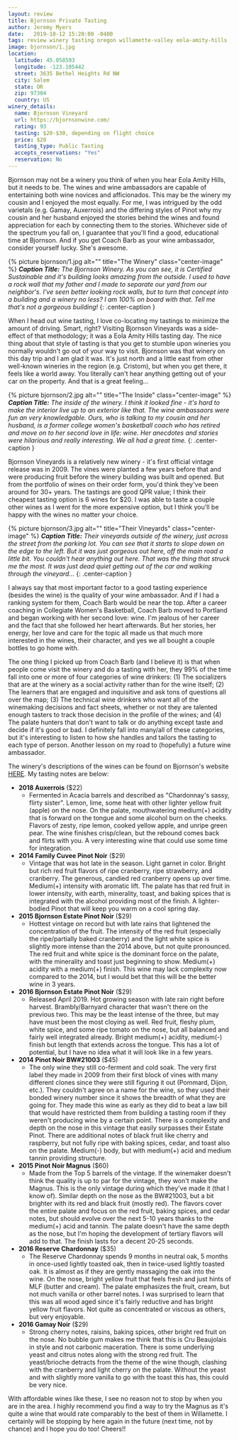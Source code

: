 ```yaml
---
layout: review
title: Bjornson Private Tasting
author: Jeremy Myers
date:   2019-10-12 15:20:00 -0400
tags: review winery tasting oregon willamette-valley eola-amity-hills
image: bjornson/1.jpg
location:
  latitude: 45.058593
  longitude: -123.105442
  street: 3635 Bethel Heights Rd NW
  city: Salem
  state: OR
  zip: 97304
  country: US
winery_details:
  name: Bjornson Vineyard 
  url: https://bjornsonwine.com/
  rating: 93
  tasting: $20-$30, depending on flight choice
  price: $20
  tasting_type: Public Tasting
  accepts_reservations: "Yes"
  reservation: No
---
```

Bjornson may not be a winery you think of when you hear Eola Amity Hills, but it needs to be.  The wines and wine ambassadors are capable of entertaining both wine novices and afficionados.  This may be the winery my cousin and I enjoyed the most equally.  For me, I was intrigued by the odd varietals (e.g. Gamay, Auxerrois) and the differing styles of Pinot why my cousin and her husband enjoyed the stories behind the wines and found appreciation for each by connecting them to the stories.  Whichever side of the spectrum you fall on, I guarantee that you'll find a good, educational time at Bjornson.  And if you get Coach Barb as your wine ambassador, consider yourself lucky.  She's awesome.

{% picture bjornson/1.jpg alt="" title="The Winery" class="center-image" %}
***Caption Title:*** *The Bjornson Winery.  As you can see, it is Certified Sustainable and it's building looks amazing from the outside.  I used to have a rock wall that my father and I made to separate our yard from our neighbor's.  I've seen better looking rock walls, but to turn that concept into a building and a winery no less?  I am 100% on board with that.  Tell me that's not a gorgeous building!*
{: .center-caption }

When I head out wine tasting, I love co-locating my tastings to minimize the amount of driving.  Smart, right?  Visiting Bjornson Vineyards was a side-effect of that methodology; it was a Eola Amity Hills tasting day.  The nice thing about that style of tasting is that you get to stumble upon wineries you normally wouldn't go out of your way to visit.  Bjornson was that winery on this day trip and I am glad it was.  It's just north and a little east from other well-known wineries in the region (e.g. Cristom), but when you get there, it feels like a world away.  You literally can't hear anything getting out of your car on the property.  And that is a great feeling...

{% picture bjornson/2.jpg alt="" title="The Inside" class="center-image" %}
***Caption Title:*** *The inside of the winery.  I think it looked fine - it's hard to make the interior live up to an exterior like that.  The wine ambassaors were fun an very knowledgable.  Ours, who is talking to my cousin and her husband, is a former college women's basketball coach who has retired and move on to her second love in life: wine.  Her anecdotes and stories were hilarious and really interesting.  We all had a great time.*
{: .center-caption }

Bjornson Vineyards is a relatively new winery - it's first official vintage release was in 2009.  The vines were planted a few years before that and were producing fruit before the winery building was built and opened.  But from the portfolio of wines on their order form, you'd think they've been around for 30+ years.  The tastings are good QPR value; I think their cheapest tasting option is 6 wines for $20.  I was able to taste a couple other wines as I went for the more expensive option, but I think you'll be happy with the wines no matter your choice.

{% picture bjornson/3.jpg alt="" title="Their Vineyards" class="center-image" %}
***Caption Title:*** *Their vineyards outside of the winery, just across the street from the parking lot.  You can see that it starts to slope down on the edge to the left.  But it was just gorgeous out here, off the main road a little bit.  You couldn't hear anything out here.  That was the thing that struck me the most.  It was just dead quiet getting out of the car and walking through the vineyard...*
{: .center-caption }

I always say that most important factor to a good tasting experience (besides the wine) is the quality of your wine ambassador.  And if I had a ranking system for them, Coach Barb would be near the top.  After a career coaching in Collegiate Women's Basketball, Coach Barb moved to Portland and began working with her second love: wine.  I'm jealous of her career and the fact that she followed her heart afterwards.  But her stories, her energy, her love and care for the topic all made us that much more interested in the wines, their character, and yes we all bought a couple bottles to go home with. 

The one thing I picked up from Coach Barb (and I believe it) is that when people come visit the winery and do a tasting with her, they 99% of the time fall into one or more of four categories of wine drinkers: (1) The socializers that are at the winery as a social activity rather than for the wine itself; (2) The learners that are engaged and inquisitive and ask tons of questions all over the map; (3) The technical wine drinkers who want all of the winemaking decisions and fact sheets, whether or not they are talented enough tasters to track those decision in the profile of the wines; and (4) The palate hunters that don't want to talk or do anything except taste and decide if it's good or bad.  I definitely fall into many/all of these categories, but it's interesting to listen to how she handles and tailors the tasting to each type of person.  Another lesson on my road to (hopefully) a future wine ambassador.

The winery's descriptions of the wines can be found on Bjornson's website [HERE](https://bjornsonwine.com/wines/).  My tasting notes are below:

* **2018 Auxerrois** ($22)
  * Fermented in Acacia barrels and described as "Chardonnay's sassy, flirty sister".  Lemon, lime, some heat with other lighter yellow fruit (apple) on the nose.  On the palate, mouthwatering medium(+) acidity that is forward on the tongue and some alcohol burn on the cheeks.  Flavors of zesty, ripe lemon, cooked yellow apple, and unripe green pear.  The wine finishes crisp/clean, but the rebound comes back and flirts with you.  A very interesting wine that could use some time for integration.
* **2014 Family Cuvee Pinot Noir** ($29)
  * Vintage that was hot late in the season.  Light garnet in color.  Bright but rich red fruit flavors of ripe cranberry, ripe strawberry, and cranberry.  The generous, candied red cranberry opens up over time.  Medium(+) intensity with aromatic lift.  The palate has that red fruit in lower intensity, with earth, minerality, toast, and baking spices that is integrated with the alcohol providing most of the finish.  A lighter-bodied Pinot that will keep you warm on a cool spring day.
* **2015 Bjornson Estate Pinot Noir** ($29)
  * Hottest vintage on record but with late rains that lightened the concentration of the fruit.  The intensity of the red fruit (especially the ripe/partially baked cranberry) and the light white spice is slightly more intense than the 2014 above, but not quite pronounced.  The red fruit and white spice is the dominant force on the palate, with the minerality and toast just beginning to show.  Medium(+) acidity with a medium(+) finish.  This wine may lack complexity now compared to the 2014, but I would bet that this will be the better wine in 3 years.
* **2016 Bjornson Estate Pinot Noir** ($29)
  * Released April 2019.  Hot growing season with late rain right before harvest.  Brambly/Barnyard character that wasn't there on the previous two.  This may be the least intense of the three, but may have must been the most cloying as well.  Red fruit, fleshy plum, white spice, and some ripe tomato on the nose, but all balanced and fairly well integrated already.  Bright medium(+) acidity, medium(-) finish but length that extends across the tongue.  This has a lot of potential, but I have no idea what it will look like in a few years.
* **2014 Pinot Noir BW#21003** ($45)
  * The only wine they still co-ferment and cold soak.  The very first label they made in 2009 from their first block of vines with many different clones since they were still figuring it out (Pommard, Dijon, etc.).  They couldn't agree on a name for the wine, so they used their bonded winery number since it shows the breadth of what they are going for.  They made this wine as early as they did to beat a law bill that would have restricted them from building a tasting room if they weren't producing wine by a certain point.  There is a complexity and depth on the nose in this vintage that easily surpasses their Estate Pinot.  There are additional notes of black fruit like cherry and raspberry, but not fully ripe with baking spices, cedar, and toast also on the palate.  Medium(-) body, but with medium(+) acid and medium tannin providing structure.
* **2015 Pinot Noir Magnus** ($60)
  * Made from the Top 5 barrels of the vintage.  If the winemaker doesn't think the quality is up to par for the vintage, they won't make the Magnus.  This is the only vintage during which they've made it (that I know of).  Similar depth on the nose as the BW#21003, but a bit brighter with its red and black fruit (mostly red).  The flavors cover the entire palate and focus on the red fruit, baking spices, and cedar notes, but should evolve over the next 5-10 years thanks to the medium(+) acid and tannin.  The palate doesn't have the same depth as the nose, but I'm hoping the development of tertiary flavors will add to that.  The finish lasts for a decent 20-25 seconds.
* **2016 Reserve Chardonnay** ($35)
  * The Reserve Chardonnay spends 9 months in neutral oak, 5 months in once-used lightly toasted oak, then in twice-used lightly toasted oak.  It is almost as if they are gently massaging the oak into the wine.  On the nose, bright yellow fruit that feels fresh and just hints of MLF (butter and cream).  The palate emphasizes the fruit, cream, but not much vanilla or other barrel notes.  I was surprised to learn that this was all wood aged since it's fairly reductive and has bright yellow fruit flavors.  Not quite as concentrated or viscous as others, but very enjoyable.
* **2016 Gamay Noir** ($29)
  * Strong cherry notes, raisins, baking spices, other bright red fruit on the nose.  No bubble gum makes me think that this is Cru Beaujolais in style and not carbonic maceration.  There is some underlying yeast and citrus notes along with the strong red fruit.  The yeast/brioche detracts from the theme of the wine though, clashing with the cranberry and light cherry on the palate.  Without the yeast and with slightly more vanilla to go with the toast this has, this could be very nice.

With affordable wines like these, I see no reason not to stop by when you are in the area.  I highly recommend you find a way to try the Magnus as it's quite a wine that would rate comparably to the best of them in Willamette.  I certainly will be stopping by here again in the future (next time, not by chance) and I hope you do too!  Cheers!!
